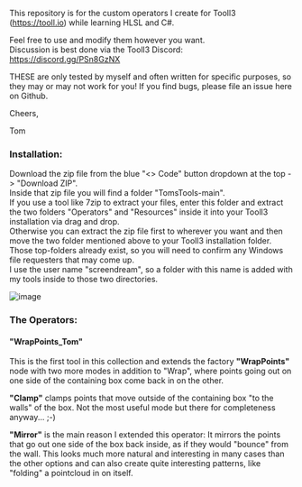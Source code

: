 This repository is for the custom operators I create for Tooll3 (https://tooll.io) while learning HLSL and C#.

Feel free to use and modify them however you want.  
Discussion is best done via the Tooll3 Discord: https://discord.gg/PSn8GzNX  

THESE are only tested by myself and often written for specific purposes, so they may or may not work for you!
If you find bugs, please file an issue here on Github.

Cheers,

Tom

### Installation:

Download the zip file from the blue "<> Code" button dropdown at the top -> "Download ZIP".  
Inside that zip file you will find a folder "TomsTools-main".  
If you use a tool like 7zip to extract your files, enter this folder and extract the two folders "Operators" and "Resources" inside it into your Tooll3 installation via drag and drop.  
Otherwise you can extract the zip file first to wherever you want and then move the two folder mentioned above to your Tooll3 installation folder.  
Those top-folders already exist, so you will need to confirm any Windows file requesters that may come up.  
I use the user name "screendream", so a folder with this name is added with my tools inside to those two directories.  

![image](https://github.com/ScreenDream/TomsTools/assets/113698935/231bc373-2381-49b4-bf3d-1f4ccaeee423)



### The Operators:

#### "WrapPoints_Tom"

This is the first tool in this collection and extends the factory **"WrapPoints"** node with two more modes in addition to "Wrap", where points going out on one side of the containing box come back in on the other.

**"Clamp"** clamps points that move outside of the containing box "to the walls" of the box. Not the most useful mode but there for completeness anyway... ;-)

**"Mirror"** is the main reason I extended this operator: It mirrors the points that go out one side of the box back inside, as if they would "bounce" from the wall. This looks much more natural and interesting in many cases than the other options and can also create quite interesting patterns, like "folding" a pointcloud in on itself.  

